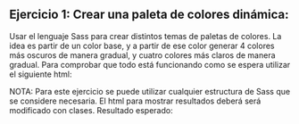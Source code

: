 ## Ejercicio 1: Crear una paleta de colores dinámica:

Usar el lenguaje Sass para crear distintos temas de paletas de colores.
La idea es partir de un color base, y a partir de ese color generar 4 colores más oscuros de manera gradual, y cuatro colores más claros de manera gradual.
Para comprobar que todo está funcionando como se espera utilizar el siguiente html:

NOTA: Para este ejercicio se puede utilizar cualquier estructura de Sass que se considere necesaria. El html para mostrar resultados deberá será modificado
con clases.
Resultado esperado:
